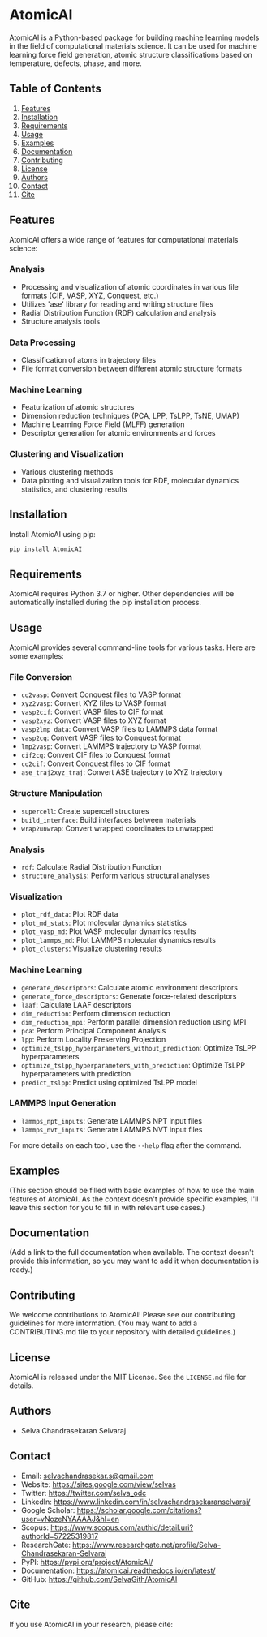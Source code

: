 # AtomicAI

AtomicAI is a Python-based package for building machine learning models in the field of computational materials science. It can be used for machine learning force field generation, atomic structure classifications based on temperature, defects, phase, and more.

## Table of Contents

1. [Features](#features)
2. [Installation](#installation)
3. [Requirements](#requirements)
4. [Usage](#usage)
5. [Examples](#examples)
6. [Documentation](#documentation)
7. [Contributing](#contributing)
8. [License](#license)
9. [Authors](#authors)
10. [Contact](#contact)
11. [Cite](#cite)

## Features

AtomicAI offers a wide range of features for computational materials science:

### Analysis
- Processing and visualization of atomic coordinates in various file formats (CIF, VASP, XYZ, Conquest, etc.)
- Utilizes 'ase' library for reading and writing structure files
- Radial Distribution Function (RDF) calculation and analysis
- Structure analysis tools

### Data Processing
- Classification of atoms in trajectory files
- File format conversion between different atomic structure formats

### Machine Learning
- Featurization of atomic structures
- Dimension reduction techniques (PCA, LPP, TsLPP, TsNE, UMAP)
- Machine Learning Force Field (MLFF) generation
- Descriptor generation for atomic environments and forces

### Clustering and Visualization
- Various clustering methods
- Data plotting and visualization tools for RDF, molecular dynamics statistics, and clustering results

## Installation

Install AtomicAI using pip:

```bash
pip install AtomicAI
```

## Requirements

AtomicAI requires Python 3.7 or higher. Other dependencies will be automatically installed during the pip installation process.

## Usage

AtomicAI provides several command-line tools for various tasks. Here are some examples:

### File Conversion
- `cq2vasp`: Convert Conquest files to VASP format
- `xyz2vasp`: Convert XYZ files to VASP format
- `vasp2cif`: Convert VASP files to CIF format
- `vasp2xyz`: Convert VASP files to XYZ format
- `vasp2lmp_data`: Convert VASP files to LAMMPS data format
- `vasp2cq`: Convert VASP files to Conquest format
- `lmp2vasp`: Convert LAMMPS trajectory to VASP format
- `cif2cq`: Convert CIF files to Conquest format
- `cq2cif`: Convert Conquest files to CIF format
- `ase_traj2xyz_traj`: Convert ASE trajectory to XYZ trajectory

### Structure Manipulation
- `supercell`: Create supercell structures
- `build_interface`: Build interfaces between materials
- `wrap2unwrap`: Convert wrapped coordinates to unwrapped

### Analysis
- `rdf`: Calculate Radial Distribution Function
- `structure_analysis`: Perform various structural analyses

### Visualization
- `plot_rdf_data`: Plot RDF data
- `plot_md_stats`: Plot molecular dynamics statistics
- `plot_vasp_md`: Plot VASP molecular dynamics results
- `plot_lammps_md`: Plot LAMMPS molecular dynamics results
- `plot_clusters`: Visualize clustering results

### Machine Learning
- `generate_descriptors`: Calculate atomic environment descriptors
- `generate_force_descriptors`: Generate force-related descriptors
- `laaf`: Calculate LAAF descriptors
- `dim_reduction`: Perform dimension reduction
- `dim_reduction_mpi`: Perform parallel dimension reduction using MPI
- `pca`: Perform Principal Component Analysis
- `lpp`: Perform Locality Preserving Projection
- `optimize_tslpp_hyperparameters_without_prediction`: Optimize TsLPP hyperparameters
- `optimize_tslpp_hyperparameters_with_prediction`: Optimize TsLPP hyperparameters with prediction
- `predict_tslpp`: Predict using optimized TsLPP model

### LAMMPS Input Generation
- `lammps_npt_inputs`: Generate LAMMPS NPT input files
- `lammps_nvt_inputs`: Generate LAMMPS NVT input files

For more details on each tool, use the `--help` flag after the command.

## Examples

(This section should be filled with basic examples of how to use the main features of AtomicAI. As the context doesn't provide specific examples, I'll leave this section for you to fill in with relevant use cases.)

## Documentation

(Add a link to the full documentation when available. The context doesn't provide this information, so you may want to add it when documentation is ready.)

## Contributing

We welcome contributions to AtomicAI! Please see our contributing guidelines for more information. (You may want to add a CONTRIBUTING.md file to your repository with detailed guidelines.)

## License

AtomicAI is released under the MIT License. See the `LICENSE.md` file for details.

## Authors

- Selva Chandrasekaran Selvaraj

## Contact

- Email: selvachandrasekar.s@gmail.com
- Website: https://sites.google.com/view/selvas
- Twitter: https://twitter.com/selva_odc
- LinkedIn: https://www.linkedin.com/in/selvachandrasekaranselvaraj/
- Google Scholar: https://scholar.google.com/citations?user=vNozeNYAAAAJ&hl=en
- Scopus: https://www.scopus.com/authid/detail.uri?authorId=57225319817
- ResearchGate: https://www.researchgate.net/profile/Selva-Chandrasekaran-Selvaraj
- PyPI: https://pypi.org/project/AtomicAI/
- Documentation: https://atomicai.readthedocs.io/en/latest/
- GitHub: https://github.com/SelvaGith/AtomicAI


## Cite

If you use AtomicAI in your research, please cite: 

